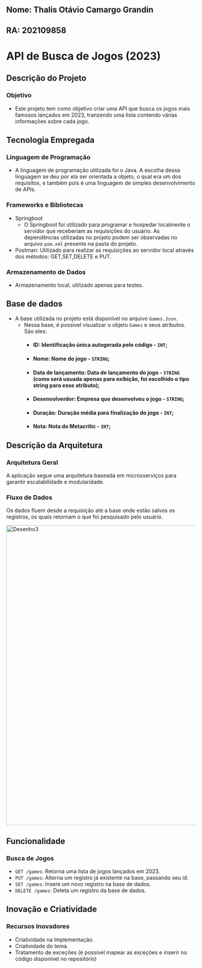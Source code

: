 ## Nome: Thalis Otávio Camargo Grandin
## RA: 202109858

# API de Busca de Jogos (2023)

## Descrição do Projeto

### Objetivo
- Este projeto tem como objetivo criar uma API que busca os jogos mais famosos lançados em 2023, tranzendo uma lista contendo várias informações sobre cada jogo.

## Tecnologia Empregada

### Linguagem de Programação
- A linguagem de programação utilizada foi o Java. A escolha dessa linguagem se deu por ela ser orientada a objeto, o qual era um dos requisitos, e também pois é uma linguagem de simples desenvolvimento de APIs.

### Frameworks e Bibliotecas
- Springboot 
  - O Springboot foi utilizado para programar e hospedar localmente o servidor que receberiam as requisições do usuário. As dependências utilizadas no projeto podem ser observadas no arquivo `pom.xml` presente na pasta do projeto.
- Postman: Utilizado para realizar as requisições ao servidor local através dos métodos: GET,SET,DELETE e PUT.

### Armazenamento de Dados
- Armazenamento local, utilizado apenas para testes.

## Base de dados
- A base utilizada no projeto está disponível no arquivo `Games.Json`.
  - Nessa base, é possível visualizar o objeto `Games` e seus atributos. São eles:
    - #### ID: Identificação única autogerada pelo código - `INT`;
    - #### Nome: Nome do jogo - `STRING`;
    - #### Data de lançamento: Data de lançamento do jogo - `STRING` (como será usuada apenas para exibição, foi escolhido o tipo string para esse atributo);
    - #### Desenvolverdor: Empresa que desenvolveu o jogo - `STRING`;
    - #### Duração: Duração média para finalização do jogo - `INT`;
    - #### Nota: Nota do Metacritic - `INT`;

## Descrição da Arquitetura

### Arquitetura Geral
A aplicação segue uma arquitetura baseada em microsserviços para garantir escalabilidade e modularidade.

### Fluxo de Dados
Os dados fluem desde a requisição até a base onde estão salvos os registros, os quais retornam o que foi pesquisado pelo usuário.

<img width="799" alt="Desenho3" src="https://github.com/hendo007/Projeto-3-POO/assets/82677913/d191a138-9688-4ae9-97fc-d39e56808a70">

## Funcionalidade

### Busca de Jogos
- `GET /games`: Retorna uma lista de jogos lançados em 2023.
- `PUT /games`: Alterna um registro já existente na base, passando seu id.
- `SET /games`: Insere um novo registro na base de dados.
- `DELETE /games`: Deleta um registro da base de dados.
  
## Inovação e Criatividade

### Recursos Inovadores

- Criatividade na Implementação.
- Criatividade do tema.
- Tratamento de exceções (é possível mapear as exceções e inserir no código disponível no repositório)

